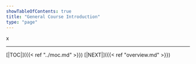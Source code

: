 ```yaml
---
showTableOfContents: true
title: "General Course Introduction"
type: "page"
---
```


x


___
[|TOC|]({{< ref "../moc.md" >}})
[|NEXT|]({{< ref "overview.md" >}})